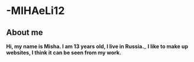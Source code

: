 # -MIHAeLi12
## About me
__Hi, my name is Misha. I am 13 years old, I live in Russia.___
__I like to make up websites, I think it can be seen from my work.__
